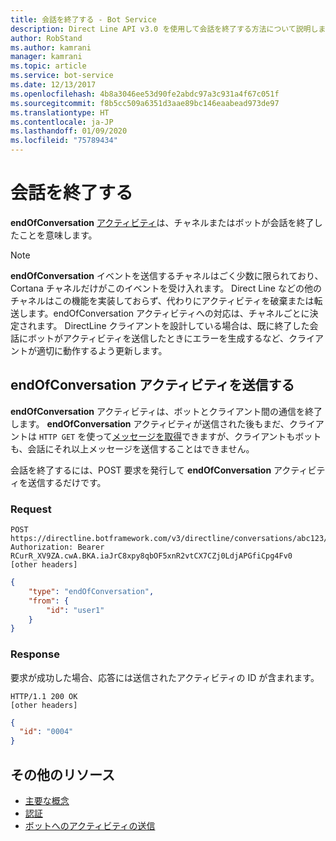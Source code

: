 ```yaml
---
title: 会話を終了する - Bot Service
description: Direct Line API v3.0 を使用して会話を終了する方法について説明します。
author: RobStand
ms.author: kamrani
manager: kamrani
ms.topic: article
ms.service: bot-service
ms.date: 12/13/2017
ms.openlocfilehash: 4b8a3046ee53d90fe2abdc97a3c931a4f67c051f
ms.sourcegitcommit: f8b5cc509a6351d3aae89bc146eaabead973de97
ms.translationtype: HT
ms.contentlocale: ja-JP
ms.lasthandoff: 01/09/2020
ms.locfileid: "75789434"
---
```

# <a name="end-a-conversation"></a>会話を終了する

**endOfConversation** [アクティビティ](https://aka.ms/botSpecs-activitySchema)は、チャネルまたはボットが会話を終了したことを意味します。 

> [!NOTE] 
> **endOfConversation** イベントを送信するチャネルはごく少数に限られており、Cortana チャネルだけがこのイベントを受け入れます。 Direct Line などの他のチャネルはこの機能を実装しておらず、代わりにアクティビティを破棄または転送します。endOfConversation アクティビティへの対応は、チャネルごとに決定されます。 DirectLine クライアントを設計している場合は、既に終了した会話にボットがアクティビティを送信したときにエラーを生成するなど、クライアントが適切に動作するよう更新します。

## <a name="send-an-endofconversation-activity"></a>endOfConversation アクティビティを送信する

**endOfConversation** アクティビティは、ボットとクライアント間の通信を終了します。 **endOfConversation** アクティビティが送信された後もまだ、クライアントは `HTTP GET` を使って[メッセージを取得](bot-framework-rest-direct-line-3-0-receive-activities.md#http-get)できますが、クライアントもボットも、会話にそれ以上メッセージを送信することはできません。 

会話を終了するには、POST 要求を発行して **endOfConversation** アクティビティを送信するだけです。

### <a name="request"></a>Request

```http
POST https://directline.botframework.com/v3/directline/conversations/abc123/activities
Authorization: Bearer RCurR_XV9ZA.cwA.BKA.iaJrC8xpy8qbOF5xnR2vtCX7CZj0LdjAPGfiCpg4Fv0
[other headers]
```

```json
{
    "type": "endOfConversation",
    "from": {
        "id": "user1"
    }
}
```

### <a name="response"></a>Response

要求が成功した場合、応答には送信されたアクティビティの ID が含まれます。

```http
HTTP/1.1 200 OK
[other headers]
```

```json
{
  "id": "0004"
}
```

## <a name="additional-resources"></a>その他のリソース

- [主要な概念](bot-framework-rest-direct-line-3-0-concepts.md)
- [認証](bot-framework-rest-direct-line-3-0-authentication.md)
- [ボットへのアクティビティの送信](bot-framework-rest-direct-line-3-0-send-activity.md)
